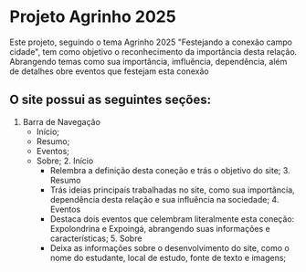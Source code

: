 # Projeto Agrinho 2025


Este projeto, seguindo o tema Agrinho 2025 "Festejando a conexão campo cidade", tem como objetivo o reconhecimento da importância desta relação.
Abrangendo temas como sua importância, imfluência, dependência, além de detalhes obre eventos que festejam esta conexão

 ## O site possui as seguintes seções:
 
   1. Barra de Navegação
      - Início;
      - Resumo;
      - Eventos;
      - Sobre;
    2. Início
        - Relembra a definição desta coneção e trás o objetivo do site;
    3. Resumo
        - Trás ideias principais trabalhadas no site, como sua importância, dependência desta relação e sua influência na sociedade;
    4. Eventos
        - Destaca dois eventos que celembram literalmente esta coneção: Expolondrina e Expoingá, abrangendo suas informações e características;
    5. Sobre
        - Deixa as informações sobre o desenvolvimento do site, como o nome do estudante, local de estudo, fonte de texto e imagens;
      

